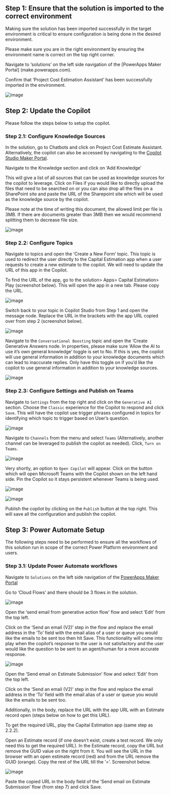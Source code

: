 ## Step 1: Ensure that the solution is imported to the correct environment 

Making sure the solution has been imported successfully in the target environment is critical to ensure configuration is being done in the desired environment.  

Please make sure you are in the right environment by ensuring the environment name is correct on the top right corner. 

Navigate to ‘solutions’ on the left side navigation of the [PowerApps Maker Portal] (make.powerapps.com).  

Confirm that ‘Project Cost Estimation Assistant’ has been successfully imported in the environment.  

![image](/Deployment/images/deployment/image1.png)

## Step 2: Update the Copilot 

Please follow the steps below to setup the copilot. 


### Step 2.1: Configure Knowledge Sources 

In the solution, go to Chatbots and click on Project Cost Estimate Assistant. Alternatively, the copilot can also be accessed by navigating to the [Copilot Studio Maker Portal](https://copilotstudio.preview.microsoft.com/). 

Navigate to the Knowledge section and click on ‘Add Knowledge’ 

This will give a list of all sources that can be used as knowledge sources for the copilot to leverage. Click on Files if you would like to directly upload the files that need to be searched on or you can also drop all the files on a SharePoint site and paste the URL of the Sharepoint site which will be used as the knowledge source by the copilot. 

Please note at the time of writing this document, the allowed limit per file is 3MB. If there are documents greater than 3MB then we would recommend splitting them to decrease file size. 

![image](/Deployment/images/deployment/image2.png)

### Step 2.2: Configure Topics 

Navigate to topics and open the ‘Create a New Form’ topic. This topic is used to redirect the user directly to the Capital Estimation app when a user requests to create a new estimate to the copilot. We will need to update the URL of this app in the Copilot. 

To find the URL of the app, go to the solution> Apps> Capital Estimation> Play (screenshot below). This will open the app in a new tab. Please copy the URL. 

![image](/Deployment/images/deployment/image3.png)

Switch back to your topic in Copilot Studio from Step 1 and open the message node. Replace the URL in the brackets with the app URL copied over from step 2 (screenshot below).  

![image](/Deployment/images/deployment/image4.png)

Navigate to the `Conversational Boosting` topic and open the ‘Create Generative Answers node. In properties, please make sure ‘Allow the AI to use it’s own general knowledge’ toggle is set to No. If this is yes, the copilot will use general information in addition to your knowledge documents which can lead to inaccurate replies. Only have this toggle on if you’d like the copilot to use general information in addition to your knowledge sources. 

![image](/Deployment/images/deployment/image5.png)


### Step 2.3: Configure Settings and Publish on Teams 

 Navigate to `Settings` from the top right and click on the `Generative AI` section. Choose the `Classic` experience for the Copilot to respond and click `Save`. This will have the copilot use trigger phrases configured in topics for identifying which topic to trigger based on User’s question.  

![image](/Deployment/images/deployment/image6.png)


Navigate to `Channels` from the menu and select `Teams` (Alternatively, another channel can be leveraged to publish the copilot as needed). Click, `Turn on Teams`. 

![image](/Deployment/images/deployment/image7.png)


Very shortly, an option to `Open Copilot` will appear. Click on the button which will open Microsoft Teams with the Copilot shown on the left hand side. Pin the Copilot so it stays persistent whenever Teams is being used. 

![image](/Deployment/images/deployment/image8.png)

 
![image](/Deployment/images/deployment/image9.png)
 

Publish the copilot by clicking on the `Publish` button at the top right. This will save all the configuration and publish the copilot. 


## Step 3: Power Automate Setup 

The following steps need to be performed to ensure all the workflows of this solution run in scope of the correct Power Platform environment and users. 
 
### Step 3.1: Update Power Automate workflows 

Navigate to `Solutions` on the left side navigation of the [PowerApps Maker Portal](https://make.powerapps.com/)

Go to ‘Cloud Flows’ and there should be 3 flows in the solution. 

![image](/Deployment/images/deployment/image10.png)

 
Open the ‘send email from generative action flow’ flow and select ‘Edit’ from the top left. 

Click on the ‘Send an email (V2)’ step in the flow and replace the email address in the ‘To’ field with the email alias of a user or queue you would like the emails to be sent too then hit Save. This functionality will come into play when the copilot’s response to the user is not satisfactory and the user would like the question to be sent to an agent/human for a more accurate response.  


![image](/Deployment/images/deployment/image11.png)
 

Open the ‘Send email on Estimate Submission’ flow and select ‘Edit’ from the top left. 

Click on the ‘Send an email (V2)’ step in the flow and replace the email address in the ‘To’ field with the email alias of a user or queue you would like the emails to be sent too. 

Additionally, in the body, replace the URL with the app URL with an Estimate record open (steps below on how to get this URL).  

To get the required URL, play the Capital Estimation app (same step as 2.2.2).  

Open an Estimate record (if one doesn’t exist, create a test record. We only need this to get the required URL). In the Estimate record, copy the URL but remove the GUID value on the right from it. You will see the URL in the browser with an open estimate record (red) and from the URL remove the GUID (orange). Copy the rest of the URL till the ‘=’. Screenshot below. 

![image](/Deployment/images/deployment/image12.png)

 
Paste the copied URL in the body field of the ‘Send email on Estimate Submission’ flow (from step 7) and click Save. 

 